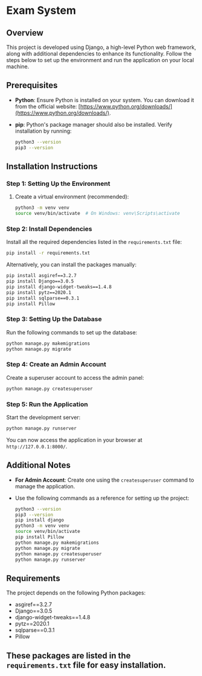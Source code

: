 # Exam System

## Overview
This project is developed using Django, a high-level Python web framework, along with additional dependencies to enhance its functionality. Follow the steps below to set up the environment and run the application on your local machine.

## Prerequisites
- **Python**: Ensure Python is installed on your system. You can download it from the official website: [https://www.python.org/downloads/](https://www.python.org/downloads/).
- **pip**: Python's package manager should also be installed. Verify installation by running:
  
  ```bash
  python3 --version
  pip3 --version
  ```

## Installation Instructions

### Step 1: Setting Up the Environment
1. Create a virtual environment (recommended):
   
   ```bash
   python3 -m venv venv
   source venv/bin/activate  # On Windows: venv\Scripts\activate
   ```

### Step 2: Install Dependencies
Install all the required dependencies listed in the `requirements.txt` file:
   
   ```bash
   pip install -r requirements.txt
   ```

Alternatively, you can install the packages manually:

   ```bash
   pip install asgiref==3.2.7
   pip install Django==3.0.5
   pip install django-widget-tweaks==1.4.8
   pip install pytz==2020.1
   pip install sqlparse==0.3.1
   pip install Pillow
   ```

### Step 3: Setting Up the Database
Run the following commands to set up the database:

   ```bash
   python manage.py makemigrations
   python manage.py migrate
   ```

### Step 4: Create an Admin Account
Create a superuser account to access the admin panel:

   ```bash
   python manage.py createsuperuser
   ```

### Step 5: Run the Application
Start the development server:

   ```bash
   python manage.py runserver
   ```

You can now access the application in your browser at `http://127.0.0.1:8000/`.

## Additional Notes
- **For Admin Account**: Create one using the `createsuperuser` command to manage the application.
- Use the following commands as a reference for setting up the project:

  ```bash
  python3 --version
  pip3 --version
  pip install django
  python3 -m venv venv
  source venv/bin/activate
  pip install Pillow
  python manage.py makemigrations
  python manage.py migrate
  python manage.py createsuperuser
  python manage.py runserver
  ```

## Requirements
The project depends on the following Python packages:
- asgiref==3.2.7
- Django==3.0.5
- django-widget-tweaks==1.4.8
- pytz==2020.1
- sqlparse==0.3.1
- Pillow

These packages are listed in the `requirements.txt` file for easy installation.
---
